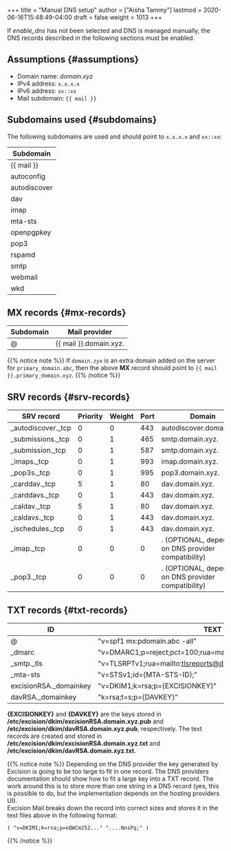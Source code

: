 +++
title = "Manual DNS setup"
author = ["Aisha Tammy"]
lastmod = 2020-06-16T15:48:49-04:00
draft = false
weight = 1013
+++

If _enable\_dns_ has not been selected and DNS is managed manually, the DNS records described in the following sections must be enabled.

## Assumptions {#assumptions}

-   Domain name: _domain.xyz_
-   IPv4 address: `x.x.x.x`
-   IPv6 address: `xx::xx`
-   Mail subdomain: `{{ mail }}`

## Subdomains used {#subdomains}

The following subdomains are used and should point to `x.x.x.x` and `xx::xx`:

| Subdomain    |
|--------------|
| {{ mail }}   |
| autoconfig   |
| autodiscover |
| dav          |
| imap         |
| mta-sts      |
| openpgpkey   |
| pop3         |
| rspamd       |
| smtp         |
| webmail      |
| wkd          |

## MX records {#mx-records}


| Subdomain | Mail provider         |
|-----------|-----------------------|
| @         | {{ mail }}.domain.xyz.|


{{% notice note %}}
If `domain.zyx` is an extra domain added on the server for `primary_domain.abc`, then the above **MX** record should point to `{{ mail }}.primary_domain.xyz`.
{{% /notice %}}


## SRV records {#srv-records}

| SRV record         | Priority | Weight | Port | Domain                                                 |
|--------------------|----------|--------|------|--------------------------------------------------------|
| _autodiscover._tcp | 0        | 0      | 443  | autodiscover.domain.xyz.                               |
| _submissions._tcp  | 0        | 1      | 465  | smtp.domain.xyz.                                       |
| _submission._tcp   | 0        | 1      | 587  | smtp.domain.xyz.                                       |
| _imaps._tcp        | 0        | 1      | 993  | imap.domain.xyz.                                       |
| _pop3s._tcp        | 0        | 1      | 995  | pop3.domain.xyz.                                       |
| _carddav._tcp      | 5        | 1      | 80   | dav.domain.xyz.                                        |
| _carddavs._tcp     | 0        | 1      | 443  | dav.domain.xyz.                                        |
| _caldav._tcp       | 5        | 1      | 80   | dav.domain.xyz.                                        |
| _caldavs._tcp      | 0        | 1      | 443  | dav.domain.xyz.                                        |
| _ischedules._tcp   | 0        | 1      | 443  | dav.domain.xyz.                                        |
| _imap._tcp         | 0        | 0      | 0    | .  (OPTIONAL, depending on DNS provider compatibility) |
| _pop3._tcp         | 0        | 0      | 0    | .  (OPTIONAL, depending on DNS provider compatibility) |

## TXT records {#txt-records}

| ID                     | TEXT                                                           |
|------------------------|----------------------------------------------------------------|
| @                      | "v=spf1 mx:pdomain.abc -all"                                   |
| _dmarc                 | "v=DMARC1;p=reject;pct=100;rua=mailto:dmarcreports@domain.xyz" |
| _smtp._tls             | "v=TLSRPTv1;rua=mailto:tlsreports@domain.xyz;"                 |
| _mta-sts               | "v=STSv1;id={MTA-STS-ID};"                                     |
| excisionRSA._domainkey | "v=DKIM1;k=rsa;p={EXCISIONKEY}"                                |
| davRSA._domainkey      | "k=rsa;t=s;p={DAVKEY}"                                         |

**{EXCISIONKEY}** and **{DAVKEY}** are the keys stored in **/etc/excision/dkim/excisionRSA.domain.xyz.pub** and **/etc/excision/dkim/davRSA.domain.xyz.pub**, respectively. The text records are created and stored in **/etc/excision/dkim/excisionRSA.domain.xyz.txt** and **/etc/excision/dkim/davRSA.domain.xyz.txt**.

{{% notice note %}}
Depending on the DNS provider the key generated by Excision is going to be too
large to fit in one record. The DNS providers documentation should show how
to fit a large key into a TXT record. The work around this is to store more than one string
in a DNS record (yes, this is possible to do, but the implementation depends on the hosting providers UI).
<br />
Excision Mail breaks down the record into correct sizes and stores it in the text files above in the following format:

```nil
( "v=DKIM1;k=rsa;p=oQWCm252..." "....NnsPq;" )
```
{{% /notice %}}
